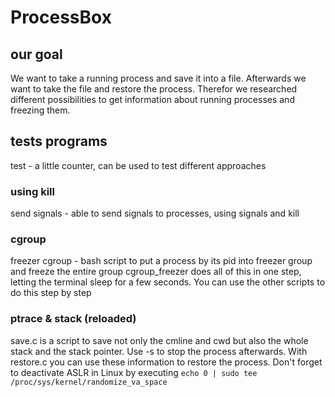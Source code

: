 # ProcessBox

## our goal
We want to take a running process and save it into a file.
Afterwards we want to take the file and restore the process.
Therefor we researched different possibilities to get information about running processes and freezing them.

## tests programs
test - a little counter, can be used to test different approaches

### using kill
send signals - able to send signals to processes, using signals and kill

### cgroup
freezer cgroup - bash script to put a process by its pid into freezer group and freeze the entire group
cgroup_freezer does all of this in one step, letting the terminal sleep for a few seconds.
You can use the other scripts to do this step by step

### ptrace & stack (reloaded)
save.c is a script to save not only the cmline and cwd but also the whole stack and the stack pointer. Use -s to stop the process afterwards. With restore.c you can use these information to restore the process. Don't forget to deactivate ASLR in Linux by executing ```echo 0 | sudo tee /proc/sys/kernel/randomize_va_space```